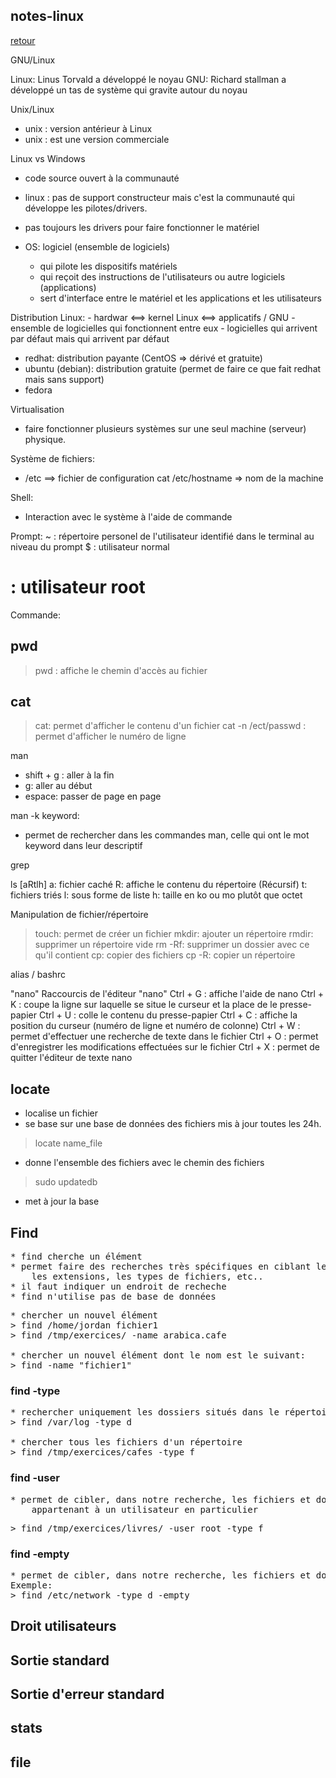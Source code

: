 ## notes-linux

[retour](./index-linux.md)


GNU/Linux

Linux: Linus Torvald a développé le noyau
GNU: Richard stallman a développé un tas de système qui gravite autour du noyau

Unix/Linux
- unix : version antérieur à Linux 
- unix : est une version commerciale

Linux vs Windows
- code source ouvert à la communauté
- linux : pas de support constructeur mais c'est la communauté qui développe les pilotes/drivers.
- pas toujours les drivers pour faire fonctionner le matériel

- OS: logiciel (ensemble de logiciels)
	- qui pilote les dispositifs matériels 
	- qui reçoit des instructions de l'utilisateurs ou autre logiciels (applications)
	- sert d'interface entre le matériel et les applications et les utilisateurs

Distribution Linux:
	- hardwar <==> kernel Linux <==> applicatifs / GNU 
	- ensemble de logicielles qui fonctionnent entre eux
	- logicielles qui arrivent par défaut mais qui arrivent par défaut

* redhat: distribution payante (CentOS => dérivé et gratuite)
* ubuntu (debian): distribution gratuite (permet de faire ce que fait redhat mais sans support)
* fedora

Virtualisation
* faire fonctionner plusieurs systèmes sur une seul machine (serveur) physique.


Système de fichiers:
* /etc ==> fichier de configuration
cat /etc/hostname => nom de la machine

Shell:
- Interaction avec le système à l'aide de commande

Prompt:
~ : répertoire personel de l'utilisateur identifié dans le terminal au niveau du prompt
$ : utilisateur normal
# : utilisateur root

Commande: 

## pwd
> pwd : affiche le chemin d'accès au fichier

## cat
> cat: permet d'afficher le contenu d'un fichier
> cat -n /ect/passwd : permet d'afficher le numéro de ligne

man
* shift + g : aller à la fin
* g: aller au début
* espace: passer de page en page

man -k keyword: 
* permet de rechercher dans les commandes man,
  celle qui ont le mot keyword dans leur descriptif
  
grep

ls [aRtlh]
a: fichier caché
R: affiche le contenu du répertoire (Récursif)
t: fichiers triés
l: sous forme de liste
h: taille en ko ou mo plutôt que octet

Manipulation de fichier/répertoire
> touch: permet de créer un fichier
> mkdir: ajouter un répertoire
> rmdir: supprimer un répertoire vide
> rm -Rf: supprimer un dossier avec ce qu'il contient
> cp: copier des fichiers
> cp -R: copier un répertoire

alias / bashrc

"nano"
Raccourcis de l'éditeur "nano"
Ctrl + G : affiche l'aide de nano
Ctrl + K : coupe la ligne sur laquelle se situe le curseur et la place de le presse-papier
Ctrl + U : colle le contenu du presse-papier
Ctrl + C : affiche la position du curseur (numéro de ligne et numéro de colonne)
Ctrl + W : permet d'effectuer une recherche de texte dans le fichier
Ctrl + O : permet d'enregistrer les modifications effectuées sur le fichier
Ctrl + X : permet de quitter l'éditeur de texte nano

## locate
* localise un fichier
* se base sur une base de données des fichiers mis à jour toutes les 24h.

>locate name_file
* donne l'ensemble des fichiers avec le chemin des fichiers

>sudo updatedb
* met à jour la base

## Find
<pre>
* find cherche un élément 
* permet faire des recherches très spécifiques en ciblant les noms, 
	les extensions, les types de fichiers, etc..
* il faut indiquer un endroit de recheche
* find n'utilise pas de base de données
</pre>

<pre>
* chercher un nouvel élément
> find /home/jordan fichier1
> find /tmp/exercices/ -name arabica.cafe

* chercher un nouvel élément dont le nom est le suivant:
> find -name "fichier1"
</pre>

### find -type
<pre>
* rechercher uniquement les dossiers situés dans le répertoire /var/log: 
> find /var/log -type d

* chercher tous les fichiers d'un répertoire
> find /tmp/exercices/cafes -type f
</pre>

### find -user
<pre>
* permet de cibler, dans notre recherche, les fichiers et dossiers 
	appartenant à un utilisateur en particulier
</pre>

<pre>
> find /tmp/exercices/livres/ -user root -type f
</pre>

### find -empty
<pre>
* permet de cibler, dans notre recherche, les fichiers et dossiers qui sont vides
Exemple:
> find /etc/network -type d -empty
</pre>

## Droit utilisateurs

## Sortie standard

## Sortie d'erreur standard

## stats

## file